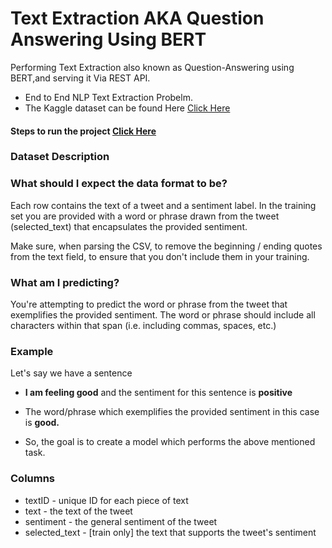 # Text Extraction AKA Question Answering Using BERT

Performing Text Extraction also known as Question-Answering using BERT,and serving it Via REST API.

- End to End NLP  Text Extraction Probelm.
- The Kaggle dataset can be found Here [Click Here](https://www.kaggle.com/c/tweet-sentiment-extraction/data)

####  Steps to run the project [Click Here](https://github.com/R-aryan/Text_Extraction_AKA_Question_Answering_BERT/blob/develop/backend/services/text_extraction/README.md)

### Dataset Description

### What should I expect the data format to be?
Each row contains the text of a tweet and a sentiment label. In the training set you are provided with a word or phrase drawn from the tweet (selected_text) that encapsulates the provided sentiment.

Make sure, when parsing the CSV, to remove the beginning / ending quotes from the text field, to ensure that you don't include them in your training.

### What am I predicting?

You're attempting to predict the word or phrase from the tweet that exemplifies the provided sentiment. The word or phrase should include all characters within that span (i.e. including commas, spaces, etc.)

### Example 
Let's say we have a sentence 
- **I am feeling good** and the sentiment for this sentence is **positive**
- The word/phrase which exemplifies the provided sentiment in this case is **good.**

- So, the goal is to create a model which performs the above mentioned task.

### Columns
- textID - unique ID for each piece of text
- text - the text of the tweet
- sentiment - the general sentiment of the tweet
- selected_text - [train only] the text that supports the tweet's sentiment


 
